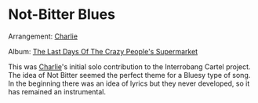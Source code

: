 # Not-Bitter Blues

Arrangement: [Charlie](/charlie)

Album: [The Last Days Of The Crazy People's Supermarket](/the-last-days-of-the-crazy-peoples-supermarket)

This was [Charlie](/charlie)'s initial solo contribution to the Interrobang Cartel project.  The idea of Not Bitter seemed the perfect theme for a Bluesy type of song.  In the beginning there was an idea of lyrics but they never developed, so it has remained an instrumental.



